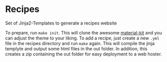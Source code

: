 # Recipes
Set of Jinja2-Templates to generate a recipes website

To prepare, run `make init`. This will clone the awesome [material-kit](https://demos.creative-tim.com/material-kit/index.html) and you can adjust the theme to your liking.
To add a recipe, just create a new `.yml` file in the recipes directory and run `make` again. This will compile the jinja templyte and output some html files in the out folder. In addition, this creates a zip containing the out folder for easy deployment to a web hoster.
